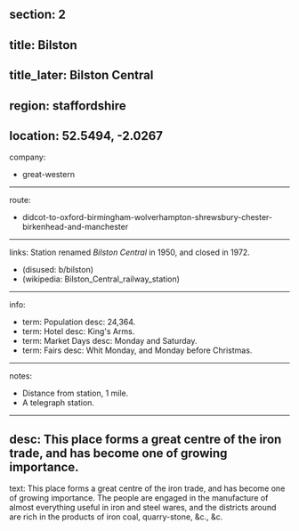 section: 2
----
title: Bilston
----
title_later: Bilston Central
----
region: staffordshire
----
location: 52.5494, -2.0267
----
company:
- great-western
----
route:
- didcot-to-oxford-birmingham-wolverhampton-shrewsbury-chester-birkenhead-and-manchester
----
links:
Station renamed *Bilston Central* in 1950, and closed in 1972.
- (disused: b/bilston)
- (wikipedia: Bilston_Central_railway_station)
----
info:
- term: Population
  desc: 24,364.
- term: Hotel
  desc: King's Arms.
- term: Market Days
  desc: Monday and Saturday.
- term: Fairs
  desc: Whit Monday, and Monday before Christmas.
----
notes:
- Distance from station, 1 mile.
- A telegraph station.
----
desc: This place forms a great centre of the iron trade, and has become one of growing importance.
----
text: This place forms a great centre of the iron trade, and has become one of growing importance. The people are engaged in the manufacture of almost everything useful in iron and steel wares, and the districts around are rich in the products of iron coal, quarry-stone, &c., &c.
